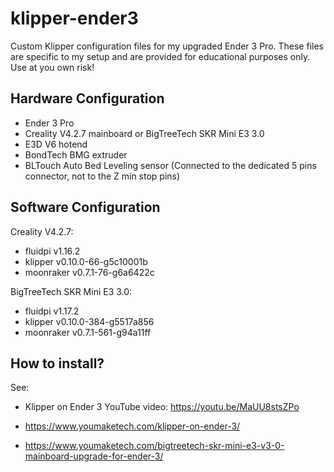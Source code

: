 # klipper-ender3

Custom Klipper configuration files for my upgraded Ender 3 Pro.
These files are specific to my setup and are provided for educational purposes only.
Use at you own risk!

## Hardware Configuration
* Ender 3 Pro
* Creality V4.2.7 mainboard or BigTreeTech SKR Mini E3 3.0
* E3D V6 hotend
* BondTech BMG extruder
* BLTouch Auto Bed Leveling sensor (Connected to the dedicated 5 pins connector, not to the Z min stop pins)

## Software Configuration

Creality V4.2.7:
* fluidpi v1.16.2
* klipper v0.10.0-66-g5c10001b
* moonraker v0.7.1-76-g6a6422c

BigTreeTech SKR Mini E3 3.0:
* fluidpi v1.17.2
* klipper v0.10.0-384-g5517a856
* moonraker v0.7.1-561-g94a11ff

## How to install?
See:
* Klipper on Ender 3 YouTube video: https://youtu.be/MaUU8stsZPo
* https://www.youmaketech.com/klipper-on-ender-3/ 

* https://www.youmaketech.com/bigtreetech-skr-mini-e3-v3-0-mainboard-upgrade-for-ender-3/
